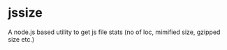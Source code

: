 jssize
======

A node.js based utility to get js file stats (no of loc, mimified size, gzipped size etc.)
